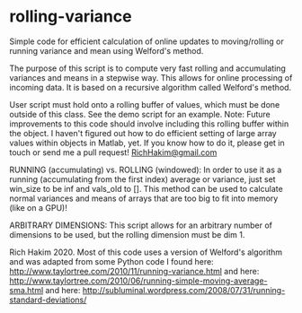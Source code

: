 # rolling-variance
Simple code for efficient calculation of online updates to moving/rolling or running variance and mean using Welford's method.
 
The purpose of this script is to compute very fast rolling and accumulating variances and means in a stepwise way. This allows for online processing of incoming data. It is based on a recursive algorithm called Welford's method.

User script must hold onto a rolling buffer of values, which must be done outside of this class. See the demo script for an example. 
Note: Future improvements to this code should involve including this rolling buffer within the object. I haven't figured out how to do efficient setting of large array values within objects in Matlab, yet. If you know how to do it, please get in touch or send me a pull request! RichHakim@gmail.com

RUNNING (accumulating) vs. ROLLING (windowed):
In order to use it as a running (accumulating from the first index) average or variance, just set win_size to be inf and vals_old to []. This method can be used to calculate normal variances and means of arrays that are too big to fit into memory (like on a GPU)!

ARBITRARY DIMENSIONS:
This script allows for an arbitrary number of dimensions to be used, but the rolling dimension must be dim 1.

Rich Hakim 2020.
Most of this code uses a version of Welford's algorithm and was adapted from some Python code I found here:
http://www.taylortree.com/2010/11/running-variance.html 
and here: 
http://www.taylortree.com/2010/06/running-simple-moving-average-sma.html
and here:
http://subluminal.wordpress.com/2008/07/31/running-standard-deviations/
